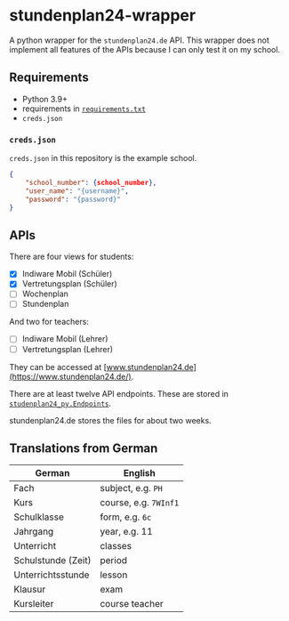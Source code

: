 # stundenplan24-wrapper
A python wrapper for the `stundenplan24.de` API. This wrapper does not implement all features of the APIs because I can only test it on my school. 

## Requirements
- Python 3.9+
- requirements in [`requirements.txt`](requirements.txt)
- `creds.json`

### `creds.json`
`creds.json` in this repository is the example school.
```json
{
    "school_number": {school_number},
    "user_name": "{username}",
    "password": "{password}"
}
```

## APIs
There are four views for students:

- [X] Indiware Mobil (Schüler)
- [X] Vertretungsplan (Schüler)
- [ ] Wochenplan
- [ ] Stundenplan

And two for teachers:

- [ ] Indiware Mobil (Lehrer)
- [ ] Vertretungsplan (Lehrer)

They can be accessed at [www.stundenplan24.de](https://www.stundenplan24.de/).

There are at least twelve API endpoints. These are stored in [`studenplan24_py.Endpoints`](src/stundenplan24_py/client.py).

stundenplan24.de stores the files for about two weeks.

## Translations from German

| German             | English               |
|--------------------|-----------------------|
| Fach               | subject, e.g. `PH`    |
| Kurs               | course, e.g. `7WInf1` |
| Schulklasse        | form, e.g. `6c`       |
| Jahrgang           | year, e.g. 11         |
| Unterricht         | classes               |
| Schulstunde (Zeit) | period                |
| Unterrichtsstunde  | lesson                |
| Klausur            | exam                  |
| Kursleiter         | course teacher        |
